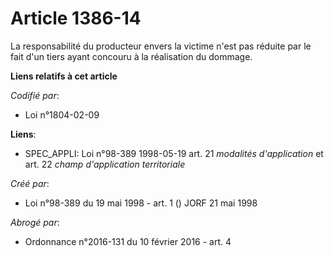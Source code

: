 # Article 1386-14

La responsabilité du producteur envers la victime n'est pas réduite par le fait d'un tiers ayant concouru à la réalisation du
dommage.

**Liens relatifs à cet article**

_Codifié par_:

  - Loi n°1804-02-09

**Liens**:

  - SPEC_APPLI: Loi n°98-389 1998-05-19 art. 21 *modalités d'application* et art. 22 *champ d'application territoriale*

_Créé par_:

  - Loi n°98-389 du 19 mai 1998 - art. 1 () JORF 21 mai 1998

_Abrogé par_:

  - Ordonnance n°2016-131 du 10 février 2016 - art. 4
